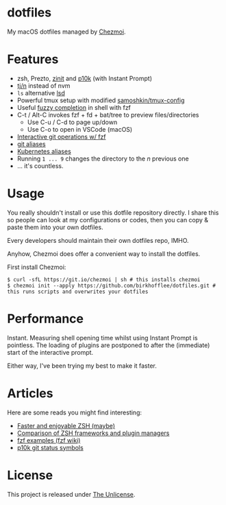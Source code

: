 # dotfiles

My macOS dotfiles managed by [Chezmoi](https://github.com/twpayne/chezmoi).  

# Features

* zsh, Prezto, [zinit](https://github.com/zdharma/zinit) and [p10k](https://github.com/romkatv/powerlevel10k) (with Instant Prompt)
* [tj/n](https://github.com/tj/n) instead of nvm
* `ls` alternative [lsd](https://github.com/Peltoche/lsd)
* Powerful tmux setup with modified [samoshkin/tmux-config](https://github.com/samoshkin/tmux-config)
* Useful [fuzzy completion](https://github.com/junegunn/fzf#fuzzy-completion-for-bash-and-zsh) in shell with fzf
* C-t / Alt-C invokes fzf + fd + bat/tree to preview files/directories
  * Use C-u / C-d to page up/down
  * Use C-o to open in VSCode (macOS)
* [Interactive git operations w/ fzf](https://github.com/wfxr/forgit#-features)
* [git aliases](https://github.com/sorin-ionescu/prezto/tree/master/modules/git#branch)
* [Kubernetes aliases](https://github.com/belak/prezto-contrib/tree/master/kubernetes#aliases)
* Running `1 ... 9` changes the directory to the *n* previous one
* ... it's countless.

# Usage

You really shouldn't install or use this dotfile repository directly. I share
this so people can look at my configurations or codes, then you can copy & paste
them into your own dotfiles.  

Every developers should maintain their own dotfiles repo, IMHO.

Anyhow, Chezmoi does offer a convenient way to install the dotfiles.

First install Chezmoi:

```console
$ curl -sfL https://git.io/chezmoi | sh # this installs chezmoi
$ chezmoi init --apply https://github.com/birkhofflee/dotfiles.git # this runs scripts and overwrites your dotfiles
```

# Performance

Instant. Measuring shell opening time whilst using Instant Prompt is pointless. The loading of plugins are postponed to after the (immediate) start of the interactive prompt.

Either way, I've been trying my best to make it faster.

# Articles

Here are some reads you might find interesting:

* [Faster and enjoyable ZSH (maybe)](https://htr3n.github.io/2018/07/faster-zsh/)
* [Comparison of ZSH frameworks and plugin managers](https://gist.github.com/laggardkernel/4a4c4986ccdcaf47b91e8227f9868ded)
* [fzf examples (fzf wiki)](https://github.com/junegunn/fzf/wiki/examples)
* [p10k git status symbols](https://github.com/romkatv/powerlevel10k#what-do-different-symbols-in-git-status-mean)

# License

This project is released under [The Unlicense](LICENSE).
